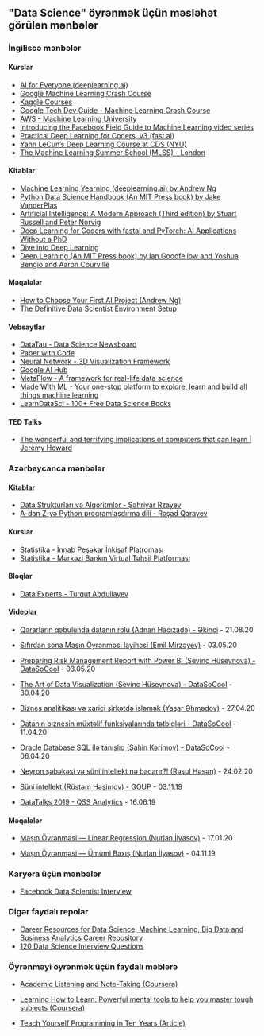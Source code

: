 ## "Data Science" öyrənmək üçün məsləhət görülən mənbələr



### İngiliscə mənbələr

#### Kurslar
- [AI for Everyone (deeplearning.ai)](https://www.deeplearning.ai/ai-for-everyone/)
- [Google Machine Learning Crash Course](https://developers.google.com/machine-learning/crash-course)
- [Kaggle Courses](https://www.kaggle.com/learn/overview)
- [Google Tech Dev Guide - Machine Learning Crash Course](https://techdevguide.withgoogle.com/paths/machine-learning/)
- [AWS - Machine Learning University](https://www.youtube.com/channel/UC12LqyqTQYbXatYS9AA7Nuw/playlists)
- [Introducing the Facebook Field Guide to Machine Learning video series](https://research.fb.com/blog/2018/05/the-facebook-field-guide-to-machine-learning-video-series/)
- [Practical Deep Learning for Coders, v3 (fast.ai)](https://course.fast.ai/index.html)
- [Yann LeCun’s Deep Learning Course at CDS (NYU)](https://cds.nyu.edu/deep-learning/)
- [The Machine Learning Summer School (MLSS) - London](https://sites.google.com/view/mlss-2019/lectures-and-tutorials)

#### Kitablar
- [Machine Learning Yearning (deeplearning.ai) by Andrew Ng](https://www.deeplearning.ai/machine-learning-yearning/)
- [Python Data Science Handbook (An MIT Press book) by Jake VanderPlas](https://jakevdp.github.io/PythonDataScienceHandbook/)
- [Artificial Intelligence: A Modern Approach (Third edition) by Stuart Russell and Peter Norvig](http://aima.cs.berkeley.edu/)
- [Deep Learning for Coders with fastai and PyTorch: AI Applications Without a PhD](https://github.com/fastai/fastbook)
- [Dive into Deep Learning](https://d2l.ai/)
- [Deep Learning (An MIT Press book) by Ian Goodfellow and Yoshua Bengio and Aaron Courville](http://www.deeplearningbook.org/)

#### Məqalələr
- [How to Choose Your First AI Project (Andrew Ng)](https://hbr.org/2019/02/how-to-choose-your-first-ai-project)
- [The Definitive Data Scientist Environment Setup](https://davidadrian.cc/definitive-data-scientist-setup/)

#### Vebsaytlar
- [DataTau - Data Science Newsboard](https://datatau.net/)
- [Paper with Code](https://paperswithcode.com/)
- [Neural Network - 3D Visualization Framework](https://tensorspace.org/)
- [Google AI Hub](https://aihub.cloud.google.com/)
- [MetaFlow - A framework for real-life data science](https://metaflow.org/)
- [Made With ML - Your one-stop platform to explore, learn and build all things machine learning](https://madewithml.com/)
- [LearnDataSci - 100+ Free Data Science Books](https://www.learndatasci.com/free-data-science-books/)

#### TED Talks
- [The wonderful and terrifying implications of computers that can learn | Jeremy Howard](https://youtu.be/t4kyRyKyOpo)

### Azərbaycanca mənbələr

#### Kitablar
- [Data Strukturları və Alqoritmlər - Şəhriyar Rzayev](https://azepug.gitbooks.io/data-strukturlari-v-alqoritml-r/content/)
- [A-dan Z-yə Python proqramlaşdırma dili - Rəşad Qarayev](https://github.com/RashadGarayev/Python3-AZ)

#### Kurslar
- [Statistika - İnnab Peşəkar İnkişaf Platroması](http://innab.org/statitka/)
- [Statistika - Mərkəzi Bankın Virtual Təhsil Platforması](https://edu.e-cbar.az/course/preview.php?id=49)


#### Bloqlar
- [Data Experts - Turqut Abdullayev](https://henry090.github.io/blog/)


#### Videolar
- [Qərarların qəbulunda datanın rolu (Adnan Hacızadə) - Əkinçi](https://youtu.be/jk2gsIJXA4E) - 21.08.20

- [Sıfırdan sona Maşın Öyrənməsi layihəsi (Emil Mirzəyev)](https://youtu.be/iLQ1R20Hy0I) - 03.05.20

- [Preparing Risk Management Report with Power BI (Sevinc Hüseynova) - DataSoCool](https://youtu.be/KPgyX1NkUCw) - 03.05.20 

- [The Art of Data Visualization (Sevinc Hüseynova) - DataSoCool](https://youtu.be/ZdtLyOcxejk) - 30.04.20

- [Biznes analitikası və xarici şirkətdə işləmək (Yaşar Əhmədov)](https://youtu.be/b-h2PrdF8wc) - 27.04.20

- [Datanın biznesin müxtəlif funksiyalarında tətbiqləri - DataSoCool](https://www.facebook.com/datasocool/videos/1923925151073919/) - 11.04.20

- [Oracle Database SQL ilə tanışlıq (Şahin Kərimov) - DataSoCool](https://youtu.be/3Fdwv2JhINw) - 06.04.20

- [Neyron şəbəkəsi və süni intellekt nə bacarır?! (Rəsul Həsən)](https://youtu.be/1La0Zp5IhXQ) - 24.02.20

- [Süni intellekt (Rüstəm Həşimov) - GOUP](https://youtu.be/Yv78-P9x3dw) - 03.11.19

- [DataTalks 2019 - QSS Analytics](https://youtu.be/wt7Mlow50qQ) - 16.06.19



#### Məqalələr

- [Maşın Öyrənməsi — Linear Regression (Nurlan İlyasov)](https://medium.com/@nilyasov2018/ma%C5%9F%C4%B1n-%C3%B6yr%C9%99nm%C9%99si-linear-regression-33425a5ba991) - 17.01.20

- [Maşın Öyrənməsi — Ümumi Baxış (Nurlan İlyasov)](https://medium.com/@nilyasov2018/ma%C5%9F%C4%B1n-%C3%B6yr%C9%99nm%C9%99si-%C3%BCmumi-bax%C4%B1%C5%9F-ecb6e8fc3671) - 04.11.19

### Karyera üçün mənbələr
- [Facebook Data Scientist Interview](https://www.interviewquery.com/company/facebook-data-scientist-interview)

### Digər faydalı repolar
- [Career Resources for Data Science, Machine Learning, Big Data and Business Analytics Career Repository
](https://github.com/firmai/data-science-career)
- [120 Data Science Interview Questions](https://github.com/kojino/120-Data-Science-Interview-Questions)

### Öyrənməyi öyrənmək üçün faydalı məblərə
- [Academic Listening and Note-Taking (Coursera)](https://www.coursera.org/learn/note-taking)

- [Learning How to Learn: Powerful mental tools to help you master tough subjects (Coursera)](https://www.coursera.org/learn/learning-how-to-learn)

- [Teach Yourself Programming in Ten Years (Article)](https://norvig.com/21-days.html)
